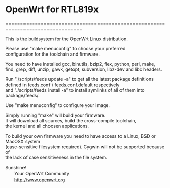 # OpenWrt for RTL819x

================================================================================

This is the buildsystem for the OpenWrt Linux distribution.

Please use "make menuconfig" to choose your preferred
<br>
configuration for the toolchain and firmware.

You need to have installed gcc, binutils, bzip2, flex, python, perl, make,
<br>
find, grep, diff, unzip, gawk, getopt, subversion, libz-dev and libc headers.

Run "./scripts/feeds update -a" to get all the latest package definitions
<br>
defined in feeds.conf / feeds.conf.default respectively
<br>
and "./scripts/feeds install -a" to install symlinks of all of them into
<br>
package/feeds/.

Use "make menuconfig" to configure your image.

Simply running "make" will build your firmware.
<br>
It will download all sources, build the cross-compile toolchain, 
<br>
the kernel and all choosen applications.

To build your own firmware you need to have access to a Linux, BSD or MacOSX system
<br>
(case-sensitive filesystem required). Cygwin will not be supported because of
<br>
the lack of case sensitiveness in the file system.


Sunshine!
<br>
　　Your OpenWrt Community
<br>
　　http://www.openwrt.org


